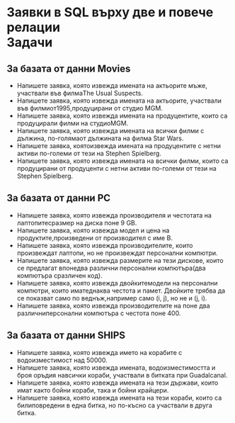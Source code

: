# Заявки в SQL върху две и повече релации<br/>Задачи<br/>

## За базата от данни Movies
 - Напишете заявка, която извежда имената на актьорите мъже, участвали във филмаThe Usual Suspects.
 - Напишете заявка, която извежда имената на актьорите, участвали във филмиот1995,продуцирани от студио MGM.
 - Напишете  заявка,  която  извежда  имената  на  продуцентите,  които  са продуцирали филми на студиоMGM.
 - Напишете  заявка,  която  извежда  имената  на  всички  филми  с  дължина,  по-голямаот дължината на филма Star Wars.
 - Напишете заявка, коятоизвежда имената на продуцентите с нетни активи по-големи от тези на Stephen Spielberg.
 - Напишете  заявка,  която  извежда  имената  на  всички  филми,  които  са продуцирани  от  продуценти  с  нетни  активи  по-големи  от  тези  на Stephen Spielberg.

## За базата от данни PC
 - Напишете заявка, която извежда производителя и честотата на лаптопитесразмер на диска поне 9 GB.
 - Напишете заявка, която извежда модел и цена на продуктите,произведени от производител с име B.
 - Напишете заявка, която извежда производителите, които произвеждат лаптопи, но не произвеждат персонални компютри.
 - Напишете заявка, която извежда размерите на тези дискове, които се предлагат впонедва различни персонални компютъра(два компютъра сразличен код).
 - Напишете заявка, която извежда двойкитемодели на персонални компютри, които иматеднаква честота и памет. Двойките трябва да се показват само по веднъж,например само (i, j), но не и (j, i).
 - Напишете  заявка,  която  извежда  производителите  на  поне  два  различниперсонални компютъра с честота поне 400.

## За базата от данни SHIPS
 - Напишете заявка, която извежда името на корабите с водоизместимост над 50000.
 - Напишете заявка, която извежда имената, водоизместимостта и броя оръдия навсички кораби, участвали в битката при Guadalcanal.
 - Напишете заявка, която извежда имената на тези държави, които имат както бойни кораби, така и бойни крайцери.
 - Напишете  заявка,  която  извежда  имената  на  тези  кораби,  които  са  билиповредени в една битка, но по-късно са участвали в друга битка.
